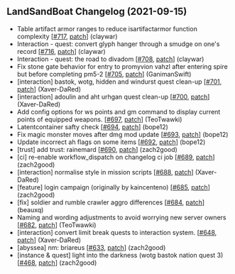 ## LandSandBoat Changelog (2021-09-15)
- Table artifact armor ranges to reduce isartifactarmor function complexity [[#717](https://github.com/LandSandBoat/server/pull/717), [patch](https://github.com/LandSandBoat/server/pull/717.patch)] (claywar)
- Interaction - quest: convert glyph hanger through a smudge on one's record [[#716](https://github.com/LandSandBoat/server/pull/716), [patch](https://github.com/LandSandBoat/server/pull/716.patch)] (claywar)
- Interaction - quest: the road to divadom [[#708](https://github.com/LandSandBoat/server/pull/708), [patch](https://github.com/LandSandBoat/server/pull/708.patch)] (claywar)
- Fix stone gate behavior for entry to promyvion vahzl after entering spire but before completing pm5-2 [[#705](https://github.com/LandSandBoat/server/pull/705), [patch](https://github.com/LandSandBoat/server/pull/705.patch)] (GanimanSwift)
- [interaction] bastok, wotg, hidden and windurst quest clean-up [[#701](https://github.com/LandSandBoat/server/pull/701), [patch](https://github.com/LandSandBoat/server/pull/701.patch)] (Xaver-DaRed)
- [interaction] adoulin and aht urhgan quest clean-up [[#700](https://github.com/LandSandBoat/server/pull/700), [patch](https://github.com/LandSandBoat/server/pull/700.patch)] (Xaver-DaRed)
- Add config options for ws points and gm command to display current points of equipped weapons. [[#697](https://github.com/LandSandBoat/server/pull/697), [patch](https://github.com/LandSandBoat/server/pull/697.patch)] (TeoTwawki)
- Latentcontainer safty check [[#694](https://github.com/LandSandBoat/server/pull/694), [patch](https://github.com/LandSandBoat/server/pull/694.patch)] (bope12)
- Fix magic monster moves after dmg mod update [[#693](https://github.com/LandSandBoat/server/pull/693), [patch](https://github.com/LandSandBoat/server/pull/693.patch)] (bope12)
- Update incorrect ah flags on some items [[#692](https://github.com/LandSandBoat/server/pull/692), [patch](https://github.com/LandSandBoat/server/pull/692.patch)] (bope12)
- [trust] add trust: rainemard [[#690](https://github.com/LandSandBoat/server/pull/690), [patch](https://github.com/LandSandBoat/server/pull/690.patch)] (zach2good)
- [ci] re-enable workflow_dispatch on changelog ci job [[#689](https://github.com/LandSandBoat/server/pull/689), [patch](https://github.com/LandSandBoat/server/pull/689.patch)] (zach2good)
- [interaction] normalise style in mission scripts [[#688](https://github.com/LandSandBoat/server/pull/688), [patch](https://github.com/LandSandBoat/server/pull/688.patch)] (Xaver-DaRed)
- [feature] login campaign (originally by kaincenteno) [[#685](https://github.com/LandSandBoat/server/pull/685), [patch](https://github.com/LandSandBoat/server/pull/685.patch)] (zach2good)
- [fix] soldier and rumble crawler aggro differences [[#684](https://github.com/LandSandBoat/server/pull/684), [patch](https://github.com/LandSandBoat/server/pull/684.patch)] (beauxq)
- Naming and wording adjustments to avoid worrying new server owners [[#682](https://github.com/LandSandBoat/server/pull/682), [patch](https://github.com/LandSandBoat/server/pull/682.patch)] (TeoTwawki)
- [interaction] convert limit break quests to interaction system. [[#648](https://github.com/LandSandBoat/server/pull/648), [patch](https://github.com/LandSandBoat/server/pull/648.patch)] (Xaver-DaRed)
- [abyssea] nm: briareus [[#633](https://github.com/LandSandBoat/server/pull/633), [patch](https://github.com/LandSandBoat/server/pull/633.patch)] (zach2good)
- [instance & quest] light into the darkness (wotg bastok nation quest 3) [[#468](https://github.com/LandSandBoat/server/pull/468), [patch](https://github.com/LandSandBoat/server/pull/468.patch)] (zach2good)
